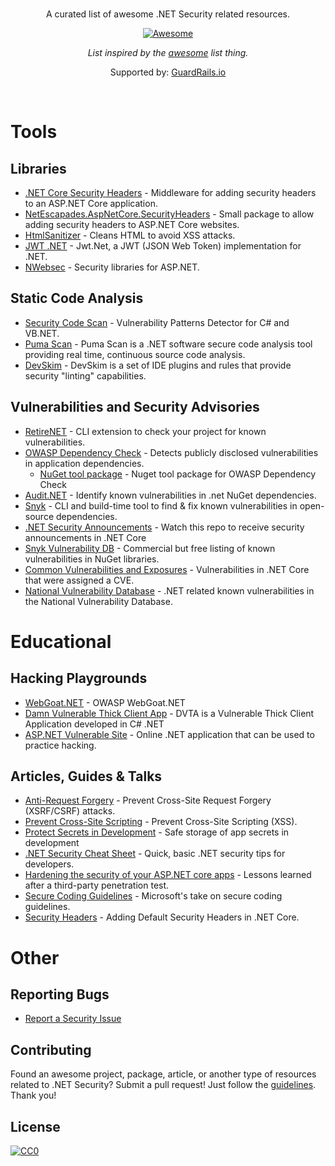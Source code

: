 <br/>
<div align="center">

A curated list of awesome .NET Security related resources.

[![Awesome](https://awesome.re/badge.svg)](https://awesome.re)

_List inspired by the [awesome](https://github.com/sindresorhus/awesome) list thing._

Supported by: [GuardRails.io](https://www.guardrails.io)

</div>
<br/>

# Tools

## Libraries

- [.NET Core Security Headers](https://github.com/juunas11/aspnetcore-security-headers) - Middleware for adding security headers to an ASP.NET Core application.
- [NetEscapades.AspNetCore.SecurityHeaders](https://github.com/andrewlock/NetEscapades.AspNetCore.SecurityHeaders) - Small package to allow adding security headers to ASP.NET Core websites.
- [HtmlSanitizer](https://github.com/mganss/HtmlSanitizer) - Cleans HTML to avoid XSS attacks.
- [JWT .NET](https://github.com/jwt-dotnet/jwt) - Jwt.Net, a JWT (JSON Web Token) implementation for .NET.
- [NWebsec](https://github.com/NWebsec/NWebsec) - Security libraries for ASP.NET.

## Static Code Analysis

- [Security Code Scan](https://github.com/security-code-scan/security-code-scan) - Vulnerability Patterns Detector for C# and VB.NET.
- [Puma Scan](https://github.com/pumasecurity/puma-scan) - Puma Scan is a .NET software secure code analysis tool providing real time, continuous source code analysis.
- [DevSkim](https://github.com/Microsoft/DevSkim) - DevSkim is a set of IDE plugins and rules that provide security "linting" capabilities.

## Vulnerabilities and Security Advisories

- [RetireNET](https://github.com/RetireNet/dotnet-retire) - CLI extension to check your project for known vulnerabilities.
- [OWASP Dependency Check](https://github.com/jeremylong/DependencyCheck) - Detects publicly disclosed vulnerabilities in application dependencies.
  - [NuGet tool package](https://www.nuget.org/packages/DependencyCheck.Runner.Tool/) - Nuget tool package for OWASP Dependency Check
- [Audit.NET](https://github.com/OSSIndex/audit.net) - Identify known vulnerabilities in .net NuGet dependencies.
- [Snyk](https://github.com/snyk/snyk) - CLI and build-time tool to find & fix known vulnerabilities in open-source dependencies.
- [.NET Security Announcements](https://github.com/dotnet/announcements/issues?q=is%3Aopen+is%3Aissue+label%3ASecurity) - Watch this repo to receive security announcements in .NET Core
- [Snyk Vulnerability DB](https://snyk.io/vuln?type=nuget) - Commercial but free listing of known vulnerabilities in NuGet libraries.
- [Common Vulnerabilities and Exposures](https://www.cvedetails.com/product/42998/Microsoft-Asp.net-Core.html?vendor_id=26) - Vulnerabilities in .NET Core that were assigned a CVE.
- [National Vulnerability Database](https://nvd.nist.gov/vuln/search/results?form_type=Basic&results_type=overview&query=ASP.NET&queryType=phrase&search_type=all) - .NET related known vulnerabilities in the National Vulnerability Database.

# Educational

## Hacking Playgrounds

- [WebGoat.NET](https://github.com/jerryhoff/WebGoat.NET) - OWASP WebGoat.NET
- [Damn Vulnerable Thick Client App](https://github.com/secvulture/dvta) - DVTA is a Vulnerable Thick Client Application developed in C# .NET
- [ASP.NET Vulnerable Site](http://aspnet.testsparker.com) - Online .NET application that can be used to practice hacking.

## Articles, Guides & Talks

- [Anti-Request Forgery](https://docs.microsoft.com/en-us/aspnet/core/security/anti-request-forgery?view=aspnetcore-2.2) - Prevent Cross-Site Request Forgery (XSRF/CSRF) attacks.
- [Prevent Cross-Site Scripting](https://docs.microsoft.com/en-us/aspnet/core/security/cross-site-scripting?view=aspnetcore-2.2) - Prevent Cross-Site Scripting (XSS).
- [Protect Secrets in Development](https://docs.microsoft.com/en-us/aspnet/core/security/app-secrets?view=aspnetcore-2.2) - Safe storage of app secrets in development
- [.NET Security Cheat Sheet](https://www.owasp.org/index.php/.NET_Security_Cheat_Sheet) - Quick, basic .NET security tips for developers.
- [Hardening the security of your ASP.NET core apps](https://geeklearning.io/hardening-the-security-of-your-asp-net-core-apps/) - Lessons learned after a third-party penetration test.
- [Secure Coding Guidelines](https://docs.microsoft.com/en-us/dotnet/standard/security/secure-coding-guidelines) - Microsoft's take on secure coding guidelines.
- [Security Headers](https://andrewlock.net/adding-default-security-headers-in-asp-net-core/) - Adding Default Security Headers in .NET Core.

# Other

## Reporting Bugs

- [Report a Security Issue](https://www.microsoft.com/en-us/msrc/faqs-report-an-issue)

## Contributing

Found an awesome project, package, article, or another type of resources related to .NET Security? Submit a pull request!
Just follow the [guidelines](/CONTRIBUTING.md). Thank you!

## License

[![CC0](http://mirrors.creativecommons.org/presskit/buttons/88x31/svg/cc-zero.svg)](http://creativecommons.org/publicdomain/zero/1.0/)